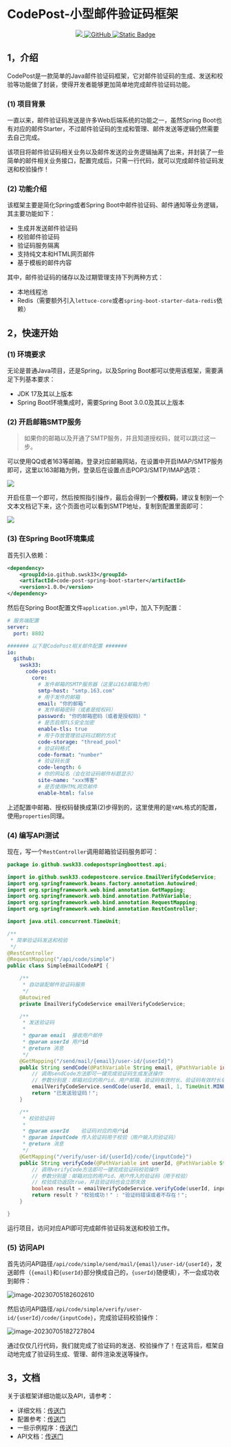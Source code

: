 # CodePost-小型邮件验证码框架

<p align="center">
	<a target="_blank" href="https://central.sonatype.com/search?smo=true&q=io.github.swsk33.code-post">
		<img src="https://img.shields.io/maven-central/v/io.github.swsk33/code-post-parent
" />
	</a>
	<a target="_blank" href="https://www.gnu.org/licenses/old-licenses/gpl-2.0.html">
		<img alt="GitHub" src="https://img.shields.io/github/license/swsk33/code-post">
	</a>
	<a target="_blank" href="https://www.azul.com/downloads/#downloads-table-zulu">
		<img alt="Static Badge" src="https://img.shields.io/badge/17%2B-blue?label=JDK">
	</a>
</p>

## 1，介绍
CodePost是一款简单的Java邮件验证码框架，它对邮件验证码的生成、发送和校验等功能做了封装，使得开发者能够更加简单地完成邮件验证码功能。

### (1) 项目背景

一直以来，邮件验证码发送是许多Web后端系统的功能之一，虽然Spring Boot也有对应的邮件Starter，不过邮件验证码的生成和管理、邮件发送等逻辑仍然需要去自己完成。

该项目将邮件验证码相关业务以及邮件发送的业务逻辑抽离了出来，并封装了一些简单的邮件相关业务接口，配置完成后，只需一行代码，就可以完成邮件验证码发送和校验操作！

### (2) 功能介绍

该框架主要是简化Spring或者Spring Boot中邮件验证码、邮件通知等业务逻辑，其主要功能如下：

- 生成并发送邮件验证码
- 校验邮件验证码
- 验证码服务隔离
- 支持纯文本和HTML网页邮件
- 基于模板的邮件内容

其中，邮件验证码的储存以及过期管理支持下列两种方式：

- 本地线程池
- Redis（需要额外引入`lettuce-core`或者`spring-boot-starter-data-redis`依赖）

## 2，快速开始

### (1) 环境要求

无论是普通Java项目，还是Spring，以及Spring Boot都可以使用该框架，需要满足下列基本要求：

- JDK 17及其以上版本
- Spring Boot环境集成时，需要Spring Boot 3.0.0及其以上版本

### (2) 开启邮箱SMTP服务

> 如果你的邮箱以及开通了SMTP服务，并且知道授权码，就可以跳过这一步。

可以使用QQ或者163等邮箱，登录对应邮箱网站，在设置中开启IMAP/SMTP服务即可，这里以163邮箱为例，登录后在设置点击POP3/SMTP/IMAP选项：

![](https://p6-juejin.byteimg.com/tos-cn-i-k3u1fbpfcp/3b0b8af4c4844c5285d687c69ceeb637~tplv-k3u1fbpfcp-zoom-in-crop-mark:4536:0:0:0.awebp)

开启任意一个即可，然后按照指引操作，最后会得到一个**授权码**，建议复制到一个文本文档记下来，这个页面也可以看到SMTP地址，复制到配置里面即可：

![](https://p6-juejin.byteimg.com/tos-cn-i-k3u1fbpfcp/137c06c1a51d41afa26e5837436a6a0e~tplv-k3u1fbpfcp-zoom-in-crop-mark:4536:0:0:0.awebp)

### (3) 在Spring Boot环境集成

首先引入依赖：

```xml
<dependency>
	<groupId>io.github.swsk33</groupId>
	<artifactId>code-post-spring-boot-starter</artifactId>
	<version>1.0.0</version>
</dependency>
```

然后在Spring Boot配置文件`application.yml`中，加入下列配置：

```yaml
# 服务端配置
server:
  port: 8802

####### 以下是CodePost相关邮件配置 #######
io:
  github:
    swsk33:
      code-post:
        core:
          # 发件邮箱的SMTP服务器（这里以163邮箱为例）
          smtp-host: "smtp.163.com"
          # 用于发件的邮箱
          email: "你的邮箱"
          # 发件邮箱密码（或者是授权码）
          password: "你的邮箱密码（或者是授权码）"
          # 是否启用TLS安全加密
          enable-tls: true
          # 用于存放管理验证码过期的方式
          code-storage: "thread_pool"
          # 验证码格式
          code-format: "number"
          # 验证码长度
          code-length: 6
          # 你的网站名（会在验证码邮件标题显示）
          site-name: "xxx博客"
          # 是否使用HTML网页邮件
          enable-html: false
```

上述配置中邮箱、授权码替换成第(2)步得到的，这里使用的是`YAML`格式的配置，使用`properties`同理。

### (4) 编写API测试

现在，写一个`RestController`调用邮箱验证码服务即可：

```java
package io.github.swsk33.codepostspringboottest.api;

import io.github.swsk33.codepostcore.service.EmailVerifyCodeService;
import org.springframework.beans.factory.annotation.Autowired;
import org.springframework.web.bind.annotation.GetMapping;
import org.springframework.web.bind.annotation.PathVariable;
import org.springframework.web.bind.annotation.RequestMapping;
import org.springframework.web.bind.annotation.RestController;

import java.util.concurrent.TimeUnit;

/**
 * 简单验证码发送和校验
 */
@RestController
@RequestMapping("/api/code/simple")
public class SimpleEmailCodeAPI {

	/**
	 * 自动装配邮件验证码服务
	 */
	@Autowired
	private EmailVerifyCodeService emailVerifyCodeService;

	/**
	 * 发送验证码
	 *
	 * @param email  接收用户邮件
	 * @param userId 用户id
	 * @return 消息
	 */
	@GetMapping("/send/mail/{email}/user-id/{userId}")
	public String sendCode(@PathVariable String email, @PathVariable int userId) {
		// 调用sendCode方法即可一键完成验证码生成发送操作
		// 参数分别是：邮箱对应的用户id、用户邮箱、验证码有效时长、验证码有效时长单位
		emailVerifyCodeService.sendCode(userId, email, 1, TimeUnit.MINUTES);
		return "已发送验证码！";
	}

	/**
	 * 校验验证码
	 *
	 * @param userId    验证码对应的用户id
	 * @param inputCode 传入验证码用于校验（用户输入的验证码）
	 * @return 消息
	 */
	@GetMapping("/verify/user-id/{userId}/code/{inputCode}")
	public String verifyCode(@PathVariable int userId, @PathVariable String inputCode) {
		// 调用verifyCode方法即可一键完成验证码校验操作
		// 参数分别是：邮箱对应的用户id、用户传入的验证码（用于校验）
		// 校验成功返回true，并且验证码也会立即失效
		boolean result = emailVerifyCodeService.verifyCode(userId, inputCode);
		return result ? "校验成功！" : "验证码错误或者不存在！";
	}

}
```

运行项目，访问对应API即可完成邮件验证码发送和校验工作。

### (5) 访问API

首先访问API路径`/api/code/simple/send/mail/{email}/user-id/{userId}`，发送邮件（`{email}`和`{userId}`部分换成自己的，`{userId}`随便填），不一会成功收到邮件：

![image-20230705182602610](https://swsk33-note.oss-cn-shanghai.aliyuncs.com/undefinedimage-20230705182602610.png)

然后访问API路径`/api/code/simple/verify/user-id/{userId}/code/{inputCode}`，完成验证码校验操作：

![image-20230705182727804](https://swsk33-note.oss-cn-shanghai.aliyuncs.com/undefinedimage-20230705182727804.png)

通过仅仅几行代码，我们就完成了验证码的发送、校验操作了！在这背后，框架自动地完成了验证码生成、管理、邮件渲染发送等操作。

## 3，文档

关于该框架详细功能以及API，请参考：

- 详细文档：[传送门](./code-post-doc/主要文档.md)
- 配置参考：[传送门](./code-post-doc/配置参考.md)
- 一些示例程序：[传送门](https://github.com/swsk33/code-post/tree/master/code-post-test)
- API文档：[传送门](https://apidoc.gitee.com/swsk33/code-post)